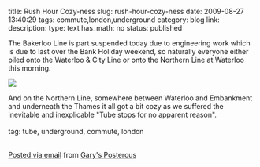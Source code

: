 title: Rush Hour Cozy-ness
slug: rush-hour-cozy-ness
date: 2009-08-27 13:40:29
tags: commute,london,underground
category: blog
link: 
description: 
type: text
has_math: no
status: published

The Bakerloo Line is part suspended today due to engineering work which is due to last over the Bank Holiday weekend, so naturally everyone either piled onto the Waterloo & City Line or onto the Northern Line at Waterloo this morning.

[![](http://posterous.com/getfile/files.posterous.com/vicchi/gP3qEC5sqZ7MRQkOgUGUNHyDtJNd9naTGeDY8Pf9MOB77j0ML1njv4a44Ulf/photo.jpg.scaled.500.jpg)](http://posterous.com/getfile/files.posterous.com/vicchi/Bd4kX1v7fnYtIqTWPLZwK5BLGh2Qv1rlL72zmOOYlkPclgXSjToELrWQESBR/photo.jpg "http://posterous.com/getfile/files.posterous.com/vicchi/Bd4kX1v7fnYtIqTWPLZwK5BLGh2Qv1rlL72zmOOYlkPclgXSjToELrWQESBR/photo.jpg") 

And on the Northern Line, somewhere between Waterloo and Embankment and underneath the Thames it all got a bit cozy as we suffered the inevitable and inexplicable "Tube stops for no apparent reason".   
   
tag: tube, underground, commute, london   
   


  [Posted via email](http://posterous.com "http://posterous.com") from [Gary's Posterous](http://vicchi.posterous.com/rush-hour-cozy-ness "http://vicchi.posterous.com/rush-hour-cozy-ness") 

 

